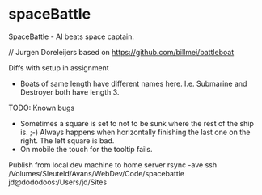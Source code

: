 # spaceBattle

SpaceBattle - AI beats space captain.

// Jurgen Doreleijers based on https://github.com/billmei/battleboat

Diffs with setup in assignment
- Boats of same length have different names here. I.e. 
    Submarine and Destroyer both have length 3.

TODO: Known bugs
- Sometimes a square is set to not to be sunk where the rest of the ship is. ;-)
Always happens when horizontally finishing the last one on the right. The left square is bad.
- On mobile the touch for the tooltip fails.

Publish from local dev machine to home server
rsync -ave ssh /Volumes/Sleuteld/Avans/WebDev/Code/spacebattle \
  jd@dododoos:/Users/jd/Sites
